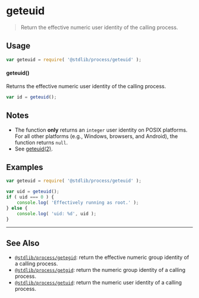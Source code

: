 <!--

@license Apache-2.0

Copyright (c) 2018 The Stdlib Authors.

Licensed under the Apache License, Version 2.0 (the "License");
you may not use this file except in compliance with the License.
You may obtain a copy of the License at

   http://www.apache.org/licenses/LICENSE-2.0

Unless required by applicable law or agreed to in writing, software
distributed under the License is distributed on an "AS IS" BASIS,
WITHOUT WARRANTIES OR CONDITIONS OF ANY KIND, either express or implied.
See the License for the specific language governing permissions and
limitations under the License.

-->

# geteuid

> Return the effective numeric user identity of the calling process.

<section class="usage">

## Usage

```javascript
var geteuid = require( '@stdlib/process/geteuid' );
```

#### geteuid()

Returns the effective numeric user identity of the calling process.

```javascript
var id = geteuid();
```

</section>

<!-- /.usage -->

<section class="notes">

## Notes

-   The function **only** returns an `integer` user identity on POSIX platforms. For all other platforms (e.g., Windows, browsers, and Android), the function returns `null`. 
-   See [geteuid(2)][geteuid].

</section>

<section class="examples">

## Examples

<!-- eslint no-undef: "error" -->

```javascript
var geteuid = require( '@stdlib/process/geteuid' );

var uid = geteuid();
if ( uid === 0 ) {
    console.log( 'Effectively running as root.' );
} else {
    console.log( 'uid: %d', uid );
}
```

</section>

<!-- /.examples -->

<!-- Section for related `stdlib` packages. Do not manually edit this section, as it is automatically populated. -->

<section class="related">

* * *

## See Also

-   [`@stdlib/process/getegid`][@stdlib/process/getegid]: return the effective numeric group identity of a calling process.
-   [`@stdlib/process/getgid`][@stdlib/process/getgid]: return the numeric group identity of a calling process.
-   [`@stdlib/process/getuid`][@stdlib/process/getuid]: return the numeric user identity of a calling process.

</section>

<!-- /.related -->

<!-- Section for all links. Make sure to keep an empty line after the `section` element and another before the `/section` close. -->

<section class="links">

[geteuid]: http://man7.org/linux/man-pages/man2/geteuid.2.html

<!-- <related-links> -->

[@stdlib/process/getegid]: https://github.com/stdlib-js/stdlib/tree/develop/lib/node_modules/%40stdlib/process/getegid

[@stdlib/process/getgid]: https://github.com/stdlib-js/stdlib/tree/develop/lib/node_modules/%40stdlib/process/getgid

[@stdlib/process/getuid]: https://github.com/stdlib-js/stdlib/tree/develop/lib/node_modules/%40stdlib/process/getuid

<!-- </related-links> -->

</section>

<!-- /.links -->
